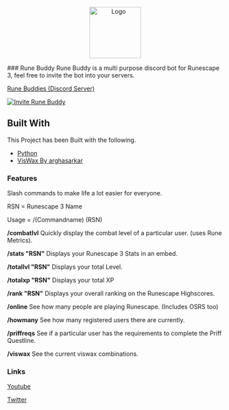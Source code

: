 <p align="center">
  <a href=https://github.com/MrRelliks/RuneBuddy">
    <img src="http://r3l.itmatt.co/images/image1.png" alt="Logo" width="120" height="120">
                                                                                       </a></p>
### Rune Buddy
Rune Buddy is a multi purpose discord bot for Runescape 3, feel free to invite the bot into your servers.

[Rune Buddies (Discord Server)](https://discord.gg/kTmWQ8JDRv)


[![Invite Rune Buddy](https://hypixel.net/attachments/invitenow-png.1612590/ "Invite Rune Buddy")](https://discord.com/oauth2/authorize?client_id=703207823777202186&permissions=8&scope=bot%20applications.commands "Invite Rune Buddy")

## Built With

This Project has been Built with the following.

* [Python](https://www.python.org/)
* [VisWax By arghasarkar](https://github.com/arghasarkar/discord-bot-runescape-vis-wax)

### Features

Slash commands to make life a lot easier for everyone.

RSN = Runescape 3 Name

Usage = /(Commandname) (RSN)

**/combatlvl** Quickly display the combat level of a particular user. (uses Rune Metrics).

**/stats "RSN"** Displays your Runescape 3 Stats in an embed.

**/totallvl "RSN"** Displays your total Level.

**/totalxp "RSN"** Displays your total XP

**/rank "RSN"** Displays your overall ranking on the Runescape Highscores.

**/online** See how many people are playing Runescape. (Includes OSRS too)

**/howmany** See how many registered users there are currently.

**/priffreqs** See if a particular user has the requirements to complete the Priff Questline.

**/viswax** See the current viswax combinations.


### Links

[Youtube](http://youtube.com/c/mrrelliks/)

[Twitter](http://twitter.com/mattthedean)

